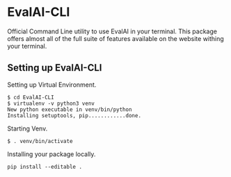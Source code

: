 # EvalAI-CLI

Official Command Line utility to use EvalAI in your terminal. This package offers almost all of the full suite of features available on the website withing your terminal.

## Setting up EvalAI-CLI

Setting up Virtual Environment.

```
$ cd EvalAI-CLI
$ virtualenv -v python3 venv
New python executable in venv/bin/python
Installing setuptools, pip............done.
```

Starting Venv.

`$ . venv/bin/activate`

Installing your package locally.

`pip install --editable . `